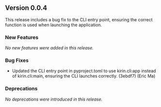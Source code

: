 ## Version 0.0.4

This release includes a bug fix to the CLI entry point, ensuring the correct function is used when launching the application.

### New Features

_No new features were added in this release._

### Bug Fixes

- Updated the CLI entry point in pyproject.toml to use kirin.cli:app instead of kirin.cli:main, ensuring the CLI launches correctly. (3ebdf7) (Eric Ma)

### Deprecations

_No deprecations were introduced in this release._
